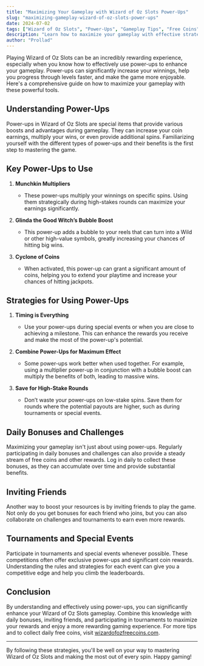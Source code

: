 ```yaml
---
title: "Maximizing Your Gameplay with Wizard of Oz Slots Power-Ups"
slug: "maximizing-gameplay-wizard-of-oz-slots-power-ups"
date: 2024-07-02
tags: ["Wizard of Oz Slots", "Power-Ups", "Gameplay Tips", "Free Coins"]
description: "Learn how to maximize your gameplay with effective strategies for using power-ups in Wizard of Oz Slots. Discover the best tips to enhance your gaming experience and collect free coins."
author: "Prollad"
---
```


Playing Wizard of Oz Slots can be an incredibly rewarding experience, especially when you know how to effectively use power-ups to enhance your gameplay. Power-ups can significantly increase your winnings, help you progress through levels faster, and make the game more enjoyable. Here's a comprehensive guide on how to maximize your gameplay with these powerful tools.

## Understanding Power-Ups

Power-ups in Wizard of Oz Slots are special items that provide various boosts and advantages during gameplay. They can increase your coin earnings, multiply your wins, or even provide additional spins. Familiarizing yourself with the different types of power-ups and their benefits is the first step to mastering the game.

## Key Power-Ups to Use

1. **Munchkin Multipliers**
   - These power-ups multiply your winnings on specific spins. Using them strategically during high-stakes rounds can maximize your earnings significantly.

2. **Glinda the Good Witch’s Bubble Boost**
   - This power-up adds a bubble to your reels that can turn into a Wild or other high-value symbols, greatly increasing your chances of hitting big wins.

3. **Cyclone of Coins**
   - When activated, this power-up can grant a significant amount of coins, helping you to extend your playtime and increase your chances of hitting jackpots.

## Strategies for Using Power-Ups

1. **Timing is Everything**
   - Use your power-ups during special events or when you are close to achieving a milestone. This can enhance the rewards you receive and make the most of the power-up's potential.

2. **Combine Power-Ups for Maximum Effect**
   - Some power-ups work better when used together. For example, using a multiplier power-up in conjunction with a bubble boost can multiply the benefits of both, leading to massive wins.

3. **Save for High-Stake Rounds**
   - Don’t waste your power-ups on low-stake spins. Save them for rounds where the potential payouts are higher, such as during tournaments or special events.

## Daily Bonuses and Challenges

Maximizing your gameplay isn't just about using power-ups. Regularly participating in daily bonuses and challenges can also provide a steady stream of free coins and other rewards. Log in daily to collect these bonuses, as they can accumulate over time and provide substantial benefits.

## Inviting Friends

Another way to boost your resources is by inviting friends to play the game. Not only do you get bonuses for each friend who joins, but you can also collaborate on challenges and tournaments to earn even more rewards.

## Tournaments and Special Events

Participate in tournaments and special events whenever possible. These competitions often offer exclusive power-ups and significant coin rewards. Understanding the rules and strategies for each event can give you a competitive edge and help you climb the leaderboards.

## Conclusion

By understanding and effectively using power-ups, you can significantly enhance your Wizard of Oz Slots gameplay. Combine this knowledge with daily bonuses, inviting friends, and participating in tournaments to maximize your rewards and enjoy a more rewarding gaming experience. For more tips and to collect daily free coins, visit [wizardofozfreecoins.com](https://www.wizardofozfreecoins.com).

---

By following these strategies, you'll be well on your way to mastering Wizard of Oz Slots and making the most out of every spin. Happy gaming!